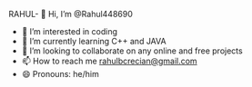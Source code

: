 RAHUL- 👋 Hi, I’m @Rahul448690
- 👀 I’m interested in coding 
- 🌱 I’m currently learning C++ and JAVA
- 💞️ I’m looking to collaborate on any online and free projects 
- 📫 How to reach me rahulbcrecian@gmail.com
- 😄 Pronouns: he/him

<!---
Rahul448690/Rahul448690 is a ✨ special ✨ repository because its `README.md` (this file) appears on your GitHub profile.
You can click the Preview link to take a look at your changes.
--->
